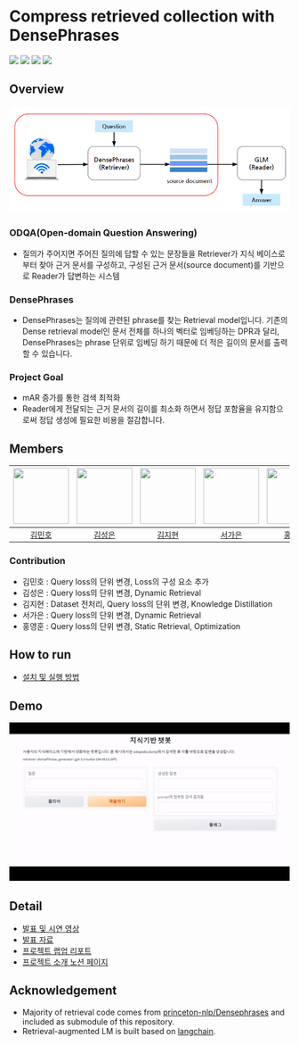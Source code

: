 # Compress retrieved collection with DensePhrases

<a href="https://youtu.be/Upv_rh9PWJk"><img src="https://img.shields.io/badge/Presentation video-FFFFFF?style=for-the-badge&logo=youtube&logoColor=ff0000"/></a> <a href="./assets/docs/[최종] NLP_06조_생성형 검색을 위한 프롬프트 경량화.pptx"><img src="https://img.shields.io/badge/Presentation-FFFFFF?style=for-the-badge&logo=microsoftpowerpoint&logoColor=B7472A"/></a> <a href=""><img src="https://img.shields.io/badge/Wrapup report-FFFFFF?style=for-the-badge&logo=googlesheets&logoColor=34A853"/></a> <a href="https://boostcampait.notion.site/NLP-06-aed368eab95e4b78bcab82d528a18d35?pvs=4"><img src="https://img.shields.io/badge/Project summary-FFFFFF?style=for-the-badge&logo=notion&logoColor=000000"/></a>

## Overview
![Overview](/assets/img/overview.png)

### ODQA(Open-domain Question Answering)
- 질의가 주어지면 주어진 질의에 답할 수 있는 문장들을 Retriever가 지식 베이스로부터 찾아 근거 문서를 구성하고, 구성된 근거 문서(source document)를 기반으로 Reader가 답변하는 시스템

### DensePhrases
- DensePhrases는 질의에 관련된 phrase를 찾는 Retrieval model입니다. 기존의 Dense retrieval model인 문서 전체를 하나의 벡터로 임베딩하는 DPR과 달리, DensePhrases는 phrase 단위로 임베딩 하기 때문에 더 적은 길이의 문서를 출력 할 수 있습니다.

### Project Goal
- mAR 증가를 통한 검색 최적화
- Reader에게 전달되는 근거 문서의 길이를 최소화 하면서 정답 포함율을 유지함으로써 정답 생성에 필요한 비용을 절감합니다.

## Members
|<img src='https://avatars.githubusercontent.com/u/74442786?v=4' height=100 width=100px></img>|<img src='https://avatars.githubusercontent.com/u/99644139?v=4' height=100 width=100px></img>|<img src='https://avatars.githubusercontent.com/u/50359820?v=4' height=100 width=100px></img>|<img src='https://avatars.githubusercontent.com/u/85860941?v=4' height=100 width=100px></img>|<img src='https://avatars.githubusercontent.com/u/106165619?v=4' height=100 width=100px></img>|
|:---:|:---:|:---:|:---:|:---:|
| [김민호](https://github.com/GrapeDiget) | [김성은](https://github.com/seongeun-k) | [김지현](https://github.com/jihyeeon) | [서가은](https://github.com/gaeun0112) | [홍영훈](https://github.com/MostlyFor) |

### Contribution
- 김민호 : Query loss의 단위 변경, Loss의 구성 요소 추가
- 김성은 : Query loss의 단위 변경, Dynamic Retrieval
- 김지현 : Dataset 전처리, Query loss의 단위 변경, Knowledge Distillation
- 서가은 : Query loss의 단위 변경, Dynamic Retrieval
- 홍영훈 : Query loss의 단위 변경, Static Retrieval, Optimization

## How to run

- [설치 및 실행 방법](/setup.md)

## Demo
![Demo](/assets/img/demo%20page.gif)

## Detail

- [발표 및 시연 영상]()
- [발표 자료]()
- [프로젝트 랩업 리포트]()
- [프로젝트 소개 노션 페이지](https://boostcampait.notion.site/NLP-06-aed368eab95e4b78bcab82d528a18d35?pvs=4)

## Acknowledgement
* Majority of retrieval code comes from [princeton-nlp/Densephrases](https://github.com/princeton-nlp/DensePhrases) and included as submodule of this repository.
* Retrieval-augmented LM is built based on [langchain](https://github.com/hwchase17/langchain).